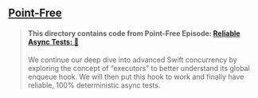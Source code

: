 ## [Point-Free](https://www.pointfree.co)

> #### This directory contains code from Point-Free Episode: [Reliable Async Tests: 🥹](https://www.pointfree.co/episodes/ep241-reliable-async-tests)
>
> We continue our deep dive into advanced Swift concurrency by exploring the concept of “executors” to better understand its global enqueue hook. We will then put this hook to work and finally have reliable, 100% deterministic async tests.
